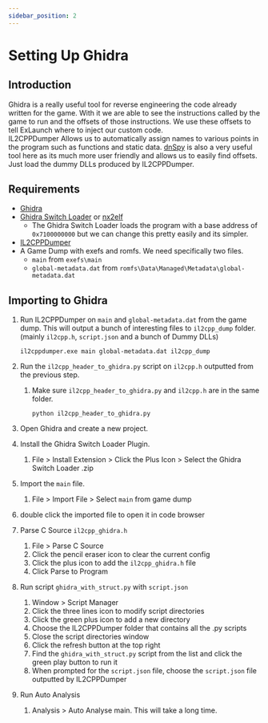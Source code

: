```yaml
---
sidebar_position: 2
---
```


# Setting Up Ghidra

## Introduction

Ghidra is a really useful tool for reverse engineering the code already written for the game. With it we are able to see the instructions called by the game to run and the offsets of those instructions. We use these offsets to tell ExLaunch where to inject our custom code.  
IL2CPPDumper Allows us to automatically assign names to various points in the program such as functions and static data.
[dnSpy](https://github.com/dnSpy/dnSpy/releases) is also a very useful tool here as its much more user friendly and allows us to easily find offsets. Just load the dummy DLLs produced by IL2CPPDumper.

## Requirements

- [Ghidra](https://github.com/NationalSecurityAgency/ghidra/releases)
- [Ghidra Switch Loader](https://github.com/Adubbz/Ghidra-Switch-Loader/releases) or [nx2elf](https://github.com/shuffle2/nx2elf)
  - The Ghidra Switch Loader loads the program with a base address of `0x7100000000` but we can change this pretty easily and its simpler.
- [IL2CPPDumper](https://github.com/Perfare/Il2CppDumper/releases)
- A Game Dump with exefs and romfs. We need specifically two files.
  - `main` from `exefs\main`
  - `global-metadata.dat` from `romfs\Data\Managed\Metadata\global-metadata.dat`

## Importing to Ghidra

1. Run IL2CPPDumper on `main` and `global-metadata.dat` from the game dump. This will output a bunch of interesting files to `il2cpp_dump` folder. (mainly `il2cpp.h`, `script.json` and a bunch of Dummy DLLs)

    ```shell
    il2cppdumper.exe main global-metadata.dat il2cpp_dump
    ```

2. Run the `il2cpp_header_to_ghidra.py` script on `il2cpp.h` outputted from the previous step.
   1. Make sure `il2cpp_header_to_ghidra.py` and `il2cpp.h` are in the same folder.

        ```shell
        python il2cpp_header_to_ghidra.py
        ```

3. Open Ghidra and create a new project.
4. Install the Ghidra Switch Loader Plugin.
   1. File > Install Extension > Click the Plus Icon > Select the Ghidra Switch Loader .zip
5. Import the `main` file.
   1. File > Import File > Select `main` from game dump
6. double click the imported file to open it in code browser
7. Parse C Source `il2cpp_ghidra.h`
   1. File > Parse C Source
   2. Click the pencil eraser icon to clear the current config
   3. Click the plus icon to add the `il2cpp_ghidra.h` file
   4. Click Parse to Program
8. Run script `ghidra_with_struct.py` with `script.json`
   1. Window > Script Manager
   2. Click the three lines icon to modify script directories
   3. Click the green plus icon to add a new directory
   4. Choose the IL2CPPDumper folder that contains all the .py scripts
   5. Close the script directories window
   6. Click the refresh button at the top right
   7. Find the `ghidra_with_struct.py` script from the list and click the green play button to run it
   8. When prompted for the `script.json` file, choose the `script.json` file outputted by IL2CPPDumper
9. Run Auto Analysis
    1. Analysis > Auto Analyse main. This will take a long time.
